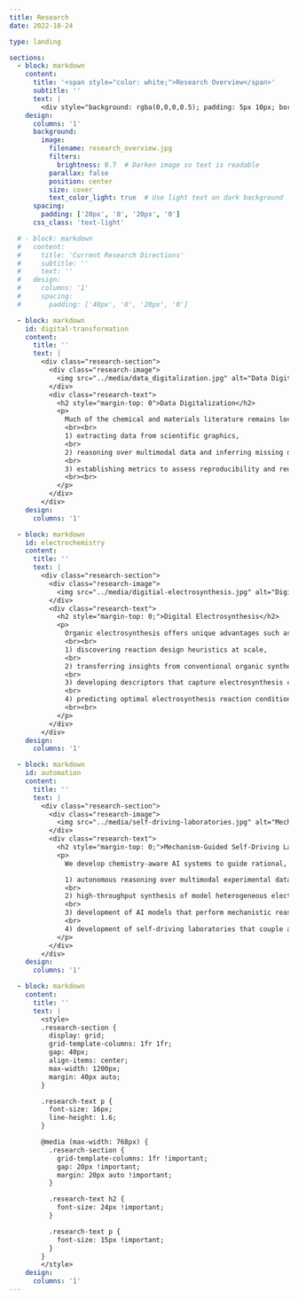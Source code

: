 ```yaml
---
title: Research
date: 2022-10-24

type: landing

sections:
  - block: markdown
    content:
      title: '<span style="color: white;">Research Overview</span>'
      subtitle: ''
      text: |
        <div style="background: rgba(0,0,0,0.5); padding: 5px 10px; border-radius: 8px;"> Much of our work focuses on developing chemistry-aware AI systems for electrochemical processes, moving beyond black-box approaches toward mechanism-informed, predictive workflows. Our long-term goal is to enable AI scientists as collaborative partners in accelerating solutions to global energy and environmental challenges.</div>
    design:
      columns: '1'
      background:
        image:
          filename: research_overview.jpg
          filters:
            brightness: 0.7  # Darken image so text is readable
          parallax: false
          position: center
          size: cover
          text_color_light: true  # Use light text on dark background
      spacing:
        padding: ['20px', '0', '20px', '0']
      css_class: 'text-light'

  # - block: markdown
  #   content:
  #     title: 'Current Research Directions'
  #     subtitle: ''
  #     text: ''
  #   design:
  #     columns: '1'
  #     spacing:
  #       padding: ['40px', '0', '20px', '0']

  - block: markdown
    id: digital-transformation
    content:
      title: ''
      text: |
        <div class="research-section">
          <div class="research-image">
            <img src="../media/data_digitalization.jpg" alt="Data Digitalization" style="width: 100%; height: auto; border-radius: 8px;">
          </div>
          <div class="research-text">
            <h2 style="margin-top: 0">Data Digitalization</h2>
            <p>
              Much of the chemical and materials literature remains locked in legacy formats, limiting AI systems' ability to leverage this knowledge. Our research focuses on converting scientific literature into structured, machine-readable forms to enable large-scale aggregation and analysis. Key research foci include: 
              <br><br>
              1) extracting data from scientific graphics,
              <br>
              2) reasoning over multimodal data and inferring missing details, and
              <br>
              3) establishing metrics to assess reproducibility and reusability of digitized data.
              <br><br>
            </p>
          </div>
        </div>
    design:
      columns: '1'

  - block: markdown
    id: electrochemistry
    content:
      title: ''
      text: |
        <div class="research-section">
          <div class="research-image">
            <img src="../media/digitial-electrosynthesis.jpg" alt="Digital Electrosynthesis" style="width: 100%; height: auto; border-radius: 8px;">
          </div>
          <div class="research-text">
            <h2 style="margin-top: 0;">Digital Electrosynthesis</h2>
            <p>
              Organic electrosynthesis offers unique advantages such as enhanced selectivity, higher reactivity, and milder reaction conditions. Yet, reaction discovery still relies heavily on trial-and-error. Our group integrates data-driven and AI-enabled approaches to transform electrosynthesis research. Our efforts span the full research pipeline, from initial discovery and optimization to reactor design and scale-up. Key reesarch areas include: 
              <br><br>
              1) discovering reaction design heuristics at scale,
              <br>
              2) transferring insights from conventional organic synthesis to electrochemical reactions,
              <br>
              3) developing descriptors that capture electrosynthesis conditions for improved model performance; and
              <br>
              4) predicting optimal electrosynthesis reaction conditions.
              <br><br>
            </p>
          </div>
        </div>
    design:
      columns: '1'

  - block: markdown
    id: automation
    content:
      title: ''
      text: |
        <div class="research-section">
          <div class="research-image">
            <img src="../media/self-driving-laboratories.jpg" alt="Mechanism-Guided Self-Driving Laboratories" style="width: 100%; height: auto; border-radius: 8px;">
          </div>
          <div class="research-text">
            <h2 style="margin-top: 0;">Mechanism-Guided Self-Driving Laboratories</h2>
            <p>
              We develop chemistry-aware AI systems to guide rational, mechanism-driven reaction discovery and catalyst design beyond black-box predictions. Focusing on heterogeneous electrocatalysts, our research includes:<br><br>

              1) autonomous reasoning over multimodal experimental data, including in operando spectroscopy, electroanalysis, and product characterization, to resolve reaction pathways and kinetics,
              <br>
              2) high-throughput synthesis of model heterogeneous electrocatalysts, such as nanocrystals with tunable surface facets, to study surface-reactivity relationships,
              <br>
              3) development of AI models that perform mechanistic reasoning to generate hypotheses and propose targeted experiments, and
              <br>
              4) development of self-driving laboratories that couple autonomous insight generation with iterative experimental design.
            </p>
          </div>
        </div>
    design:
      columns: '1'

  - block: markdown
    content:
      title: ''
      text: |
        <style>
        .research-section {
          display: grid;
          grid-template-columns: 1fr 1fr;
          gap: 40px;
          align-items: center;
          max-width: 1200px;
          margin: 40px auto;
        }

        .research-text p {
          font-size: 16px;
          line-height: 1.6;
        }

        @media (max-width: 768px) {
          .research-section {
            grid-template-columns: 1fr !important;
            gap: 20px !important;
            margin: 20px auto !important;
          }

          .research-text h2 {
            font-size: 24px !important;
          }

          .research-text p {
            font-size: 15px !important;
          }
        }
        </style>
    design:
      columns: '1'
---
```

